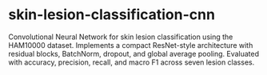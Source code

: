 # skin-lesion-classification-cnn
Convolutional Neural Network for skin lesion classification using the HAM10000 dataset. Implements a compact ResNet-style architecture with residual blocks, BatchNorm, dropout, and global average pooling. Evaluated with accuracy, precision, recall, and macro F1 across seven lesion classes.
